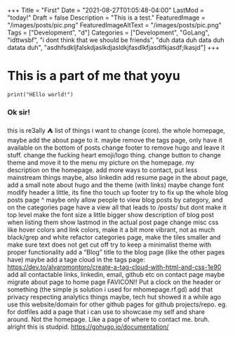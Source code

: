 +++
Title = "First"
Date = "2021-08-27T01:05:48-04:00"
LastMod = "today!"
Draft = false
Description = "This is a test."
FeaturedImage = "/images/posts/pic.png"
FeaturedImageAltText = "/images/posts/pic.png"
Tags = ["Development", "d"]
Categories = ["Development", "GoLang", "idttwsbf", "i dont think that we should be friends", "duh data duh data duh datata duh", "asdhfsdkljfalskdjaslkdjasldkjfasdlkfjasdlfkjasdf;lkasjd"]
+++


# This is a part of me that yoyu

```
print("HEllo world!")
```
### Ok sir!


this is re3ally :tent: list of things i want to change (core).
the whole homepage, maybe add the about page to it.
maybe remove the tags page, only have it available on the bottom of posts
change footer to remove hugo and leave it stuff.
change the fucking heart emoji/logo thing.
change button to change theme and move it to the menu
my picture on the homepage.
my description on the homepage.
add more ways to contact, put less mainstream things maybe, also linkedin
add resume page
in the about page, add a small note about hugo and the theme (with links)
maybe change font
modify header a little, its fine tho
touch up footer
try to fix up the whole blog posts page
^ maybe only allow people to view blog posts by category, and on the categories page have a view all that leads to /posts/ but dont make it top level
make the font size a little bigger
show description of blog post when listing them
show lastmod in the actual post page
change misc css like hover colors and link colors, make it a bit more vibrant, not as much black/grep and white
refactor categories page, make the tiles smaller and make sure text does not get cut off
try to keep a minimalist theme with proper functionality
add a “Blog” title to the blog page (like the other pages have)
maybe add a tage cloud in the tags page: https://dev.to/alvaromontoro/create-a-tag-cloud-with-html-and-css-1e90
add all contactable links, linkedin, email, github etc on contact page
maybe migrate about page to home page
FAVICON!!
Put a clock on the header or something (the simple js solution i used for mhomepage.rf.gd)
add that privacy respecting analytics things maybe, tech hut showed it a while ago
use this website/domain for other github pages for github projects/repo. eg. for dotfiles
add a page that i can use to showcase my self and share around. Not the homepage. Like a page of where to contact me. bruh. alright this is studpid.
https://gohugo.io/documentation/

